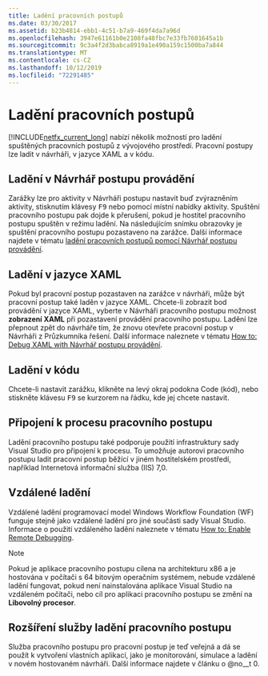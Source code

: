 ```yaml
---
title: Ladění pracovních postupů
ms.date: 03/30/2017
ms.assetid: b23b4814-ebb1-4c51-b7a9-469f4da7a96d
ms.openlocfilehash: 3947e61161b0e2108fa48fbc7e33fb7601645a1b
ms.sourcegitcommit: 9c3a4f2d3babca8919a1e490a159c1500ba7a844
ms.translationtype: MT
ms.contentlocale: cs-CZ
ms.lasthandoff: 10/12/2019
ms.locfileid: "72291485"
---
```

# <a name="debugging-workflows"></a>Ladění pracovních postupů

[!INCLUDE[netfx_current_long](../../../includes/netfx-current-long-md.md)] nabízí několik možností pro ladění spuštěných pracovních postupů z vývojového prostředí. Pracovní postupy lze ladit v návrháři, v jazyce XAML a v kódu.

## <a name="debugging-in-the-workflow-designer"></a>Ladění v Návrhář postupu provádění

Zarážky lze pro aktivity v Návrháři postupu nastavit buď zvýrazněním aktivity, stisknutím klávesy <kbd>F9</kbd> nebo pomocí místní nabídky aktivity. Spuštění pracovního postupu pak dojde k přerušení, pokud je hostitel pracovního postupu spuštěn v režimu ladění. Na následujícím snímku obrazovky je spuštění pracovního postupu pozastaveno na zarážce. Další informace najdete v tématu [ladění pracovních postupů pomocí Návrhář postupu provádění](/visualstudio/workflow-designer/debugging-workflows-with-the-workflow-designer).

## <a name="debugging-in-xaml"></a>Ladění v jazyce XAML

Pokud byl pracovní postup pozastaven na zarážce v návrháři, může být pracovní postup také laděn v jazyce XAML. Chcete-li zobrazit bod provádění v jazyce XAML, vyberte v Návrháři pracovního postupu možnost **zobrazení XAML** při pozastavení provádění pracovního postupu. Ladění lze přepnout zpět do návrháře tím, že znovu otevřete pracovní postup v Návrháři z Průzkumníka řešení. Další informace naleznete v tématu [How to: Debug XAML with Návrhář postupu provádění](/visualstudio/workflow-designer/how-to-debug-xaml-with-the-workflow-designer).

## <a name="debugging-in-code"></a>Ladění v kódu

Chcete-li nastavit zarážku, klikněte na levý okraj podokna Code (kód), nebo stiskněte klávesu <kbd>F9</kbd> se kurzorem na řádku, kde jej chcete nastavit.

## <a name="attaching-to-a-workflow-process"></a>Připojení k procesu pracovního postupu

Ladění pracovního postupu také podporuje použití infrastruktury sady Visual Studio pro připojení k procesu. To umožňuje autorovi pracovního postupu ladit pracovní postup běžící v jiném hostitelském prostředí, například Internetová informační služba (IIS) 7,0.

## <a name="remote-debugging"></a>Vzdálené ladění

Vzdálené ladění programovací model Windows Workflow Foundation (WF) funguje stejně jako vzdálené ladění pro jiné součásti sady Visual Studio. Informace o použití vzdáleného ladění naleznete v tématu [How to: Enable Remote Debugging](https://go.microsoft.com/fwlink/?LinkId=196257).

> [!NOTE]
> Pokud je aplikace pracovního postupu cílena na architekturu x86 a je hostována v počítači s 64 bitovým operačním systémem, nebude vzdálené ladění fungovat, pokud není nainstalována aplikace Visual Studio na vzdáleném počítači, nebo cíl pro aplikaci pracovního postupu se změní na **Libovolný procesor**.

## <a name="extending-the-workflow-debugging-service"></a>Rozšíření služby ladění pracovního postupu

Služba pracovního postupu pro pracovní postup je teď veřejná a dá se použít k vytvoření vlastních aplikací, jako je monitorování, simulace a ladění v novém hostovaném návrháři. Další informace najdete v článku o @no__t 0.
